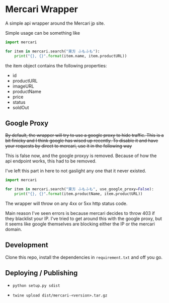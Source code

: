 # Mercari Wrapper

A simple api wrapper around the Mercari jp site.

Simple usage can be something like

```python
import mercari

for item in mercari.search("東方 ふもふも"):
    print("{}, {}".format(item.name, item.productURL))
```

the item object contains the following properties:

- id
- productURL
- imageURL
- productName
- price
- status
- soldOut

## Google Proxy

~~By default, the wrapper will try to use a google proxy to hide traffic. This is a bit finicky and I think google has wised up recently. To disable it and have your requests by direct to mercari, use it in the following way~~

This is false now, and the google proxyy is removed. Because of how the api endpoint works, this had to be removed.

I've left this part in here to not gaslight any one that it never existed.

```python
import mercari

for item in mercari.search("東方 ふもふも", use_google_proxy=False):
    print("{}, {}".format(item.productName, item.productURL))
```

The wrapper will throw on any 4xx or 5xx http status code.

Main reason I've seen errors is because mercari decides to throw 403 if they blacklist your IP. I've tried to get around this with the google proxy, but it seems like google themselves are blocking either the IP or the mercari domain.


## Development

Clone this repo, install the dependencies in `requirement.txt` and off you go.

## Deploying / Publishing

- `python setup.py sdist`

- `twine upload dist/mercari-<version>.tar.gz`
